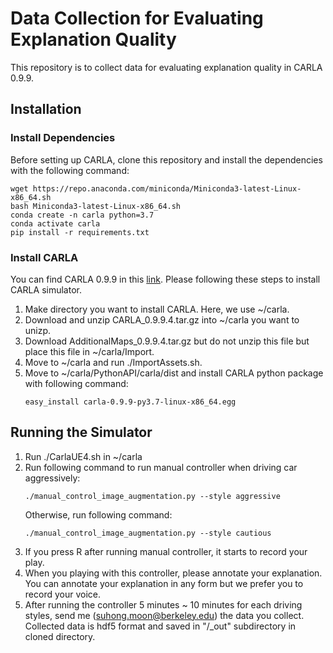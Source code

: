 # Data Collection for Evaluating Explanation Quality
This repository is to collect data for evaluating explanation quality in CARLA 0.9.9. 
## Installation
### Install Dependencies
Before setting up CARLA, clone this repository and install the dependencies with the following command:
```
wget https://repo.anaconda.com/miniconda/Miniconda3-latest-Linux-x86_64.sh
bash Miniconda3-latest-Linux-x86_64.sh
conda create -n carla python=3.7
conda activate carla
pip install -r requirements.txt
```
### Install CARLA
You can find CARLA 0.9.9 in this [link](https://github.com/carla-simulator/carla/releases/tag/0.9.9). Please following these steps to install CARLA simulator.
1. Make directory you want to install CARLA. Here, we use ~/carla.
2. Download and unzip CARLA_0.9.9.4.tar.gz into ~/carla you want to unizp.
3. Download AdditionalMaps_0.9.9.4.tar.gz but do not unzip this file but place this file in ~/carla/Import.
4. Move to ~/carla and run ./ImportAssets.sh. 
5. Move to ~/carla/PythonAPI/carla/dist and install CARLA python package with following command:
    ```
    easy_install carla-0.9.9-py3.7-linux-x86_64.egg
    ```
## Running the Simulator
1. Run ./CarlaUE4.sh in ~/carla
2. Run following command to run manual controller when driving car aggressively:
    ```
    ./manual_control_image_augmentation.py --style aggressive 
    ```
    Otherwise, run following command:
    ```
    ./manual_control_image_augmentation.py --style cautious
    ```
3. If you press R after running manual controller, it starts to record your play.
4. When you playing with this controller, please annotate your explanation. You can annotate your explanation in any form but we prefer you to record your voice.
5. After running the controller 5 minutes ~ 10 minutes for each driving styles, send me (suhong.moon@berkeley.edu) the data you collect. Collected data is hdf5 format and saved in "/_out" subdirectory in cloned directory.